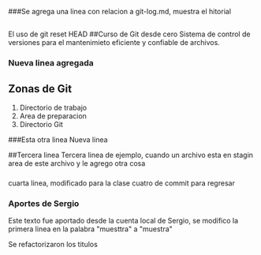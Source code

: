 ###Se agrega una linea con relacion a git-log.md, muestra el hitorial
##
El uso de git reset HEAD
##Curso de Git desde cero
Sistema de control de versiones para el mantenimieto eficiente y confiable de archivos.


### Nueva linea agregada
## Zonas de Git
1. Directorio de trabajo
2. Area de preparacion
3. Directorio Git

###Esta otra linea
Nueva linea

##Tercera linea
Tercera linea de ejemplo, cuando un archivo esta en stagin area de este archivo y le agrego otra cosa

###
cuarta linea, modificado para la clase cuatro de commit para regresar

### Aportes de Sergio
Este texto fue aportado desde la cuenta local de Sergio, se modifico la primera linea en la palabra "muesttra" a "muestra"

Se refactorizaron los titulos
